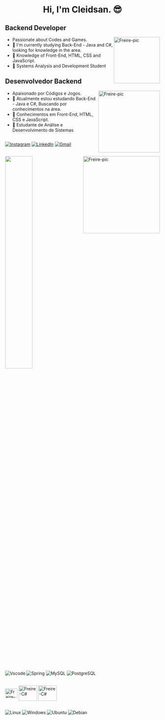 <h1 align="center">  Hi, I'm Cleidsan. 😎

## Backend Developer
<img align="right" alt="Freire-pic" height="150" src="https://i.gifer.com/7s28.gif">

- Passionate about Codes and Games.  
- 🌱 I'm currently studying Back-End - Java and C#, looking for knowledge in the area.
- 🔭 Knowledge of Front-End, HTML, CSS and JavaScript.
- 🔭 Systems Analysis and Development Student

## Desenvolvedor Backend

<img align="right" alt="Freire-pic" height="200" src="https://camo.githubusercontent.com/66fd1a0c8be5d095bf2d4ce05282f371573cf2acf5ed84bacaeb6d34ae2f38b6/68747470733a2f2f6d656469612e67697068792e636f6d2f6d656469612f6b646464497136725a4a49456248566c486b2f67697068792e676966">

-  Apaixonado por Códigos e Jogos.
- 🌱 Atualmente estou estudando Back-End - Java e C#, Buscando por conhecimentos na área.
- 🔭 Conhecimentos em Front-End, HTML, CSS e JavaScript.
- 🔭 Estudante de Análise e Desenvolvimento de Sistemas
  
##

[![Instagram](https://img.shields.io/badge/-Instagram-%23E4405F?style=for-the-badge&logo=instagram&logoColor=white)](https://www.instagram.com/dsan.fre/)
[![LinkedIn](https://img.shields.io/badge/LinkedIn-0077B5?style=for-the-badge&logo=linkedin&logoColor=white)](https://www.linkedin.com/in/cleidsan-freire/)
[![Gmail](https://img.shields.io/badge/Gmail-333333?style=for-the-badge&logo=gmail&logoColor=red)](mailto:dsanmike12@gmail.com)

##
  
  <img align="right" alt="Freire-pic" height="250" src="https://media.tenor.com/1k-0aBUy3WMAAAAM/black-clover-anime.gif">
  <img margin="150px" width="42%" src="https://github-readme-stats.vercel.app/api?username=cleidsanfreire&count_private=true&show_icons=true&theme=dracula">
  

##

![Vscode](https://img.shields.io/badge/Vscode-007ACC?style=for-the-badge&logo=visual-studio-code&logoColor=white)
![Spring](https://img.shields.io/badge/spring-%236DB33F.svg?style=for-the-badge&logo=spring&logoColor=white)
![MySQL](https://img.shields.io/badge/MySQL-00000F?style=for-the-badge&logo=mysql&logoColor=white)
![PostgreSQL](https://img.shields.io/badge/PostgreSQL-000?style=for-the-badge&logo=postgresql)


<div style="display: inline_block"><br>
  <img align="center" alt="Freire-Python" height="30" width="40" src="https://icongr.am/devicon/java-original.svg?size=148&color=ffffff">
  <img align="center" alt="Freire-C#" height="50" width="60" src="https://icongr.am/devicon/csharp-original.svg?size=148&color=currentColor"> 
  <img align="center" alt="Freire-C#" height="50" width="60" src="https://user-images.githubusercontent.com/25181517/193427941-9437dbbe-376f-40dc-9573-0ef5c02a26a7.png">
</div>
     


##
![Linux](https://img.shields.io/badge/Linux-000?style=for-the-badge&logo=linux&logoColor=FCC624)
![Windows](https://img.shields.io/badge/Windows-000?style=for-the-badge&logo=windows&logoColor=2CA5E0)
![Ubuntu](https://img.shields.io/badge/Ubuntu-35495E?style=for-the-badge&logo=ubuntu&logoColor=2CA5E0)
![Debian](https://img.shields.io/badge/Debian-D70A53?style=for-the-badge&logo=debian&logoColor=white)
